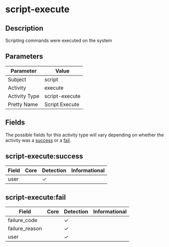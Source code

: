 script-execute
==============

Description
-----------
Scripting commands were executed on the system

Parameters
----------
| Parameter     | Value          |
| ------------- | -------------- |
| Subject       | script         |
| Activity      | execute        |
| Activity Type | script-execute |
| Pretty Name   | Script Execute |


Fields
------

The possible fields for this activity type will vary depending on whether the activity was a [success](#script-executesuccess) or a [fail](#script-executefail).


script-execute:success
----------------------

| Field | Core | Detection | Informational |
| ----- | ---- | --------- | ------------- |
| user  |      | &#10003;  |               |

script-execute:fail
-------------------

| Field          | Core | Detection | Informational |
| -------------- | ---- | --------- | ------------- |
| failure_code   |      | &#10003;  |               |
| failure_reason |      | &#10003;  |               |
| user           |      | &#10003;  |               |